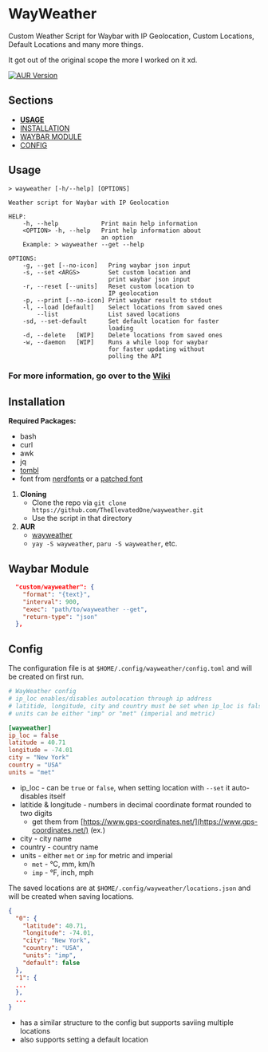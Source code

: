 # WayWeather

Custom Weather Script for Waybar with IP Geolocation,
Custom Locations, Default Locations and many more things.

It got out of the original scope the more I worked on it xd.

[![AUR Version](https://img.shields.io/aur/version/wayweather?style=for-the-badge&logo=archlinux)](https://aur.archlinux.org/packages/wayweather)

## Sections

- [**USAGE**](#usage)
- [INSTALLATION](#installation)
- [WAYBAR MODULE](#waybar-module)
- [CONFIG](#config)

## Usage

```
> wayweather [-h/--help] [OPTIONS]

Weather script for Waybar with IP Geolocation

HELP:
    -h, --help            Print main help information
    <OPTION> -h, --help   Print help information about
                          an option
    Example: > wayweather --get --help

OPTIONS:
    -g, --get [--no-icon]   Pring waybar json input
    -s, --set <ARGS>        Set custom location and
                            print waybar json input
    -r, --reset [--units]   Reset custom location to
                            IP geolocation
    -p, --print [--no-icon] Print waybar result to stdout
    -l, --load [default]    Select locations from saved ones
        --list              List saved locations
    -sd, --set-default      Set default location for faster
                            loading
    -d, --delete   [WIP]    Delete locations from saved ones
    -w, --daemon   [WIP]    Runs a while loop for waybar
                            for faster updating without
                            polling the API
```

### For more information, go over to the [Wiki](https://github.com/TheElevatedOne/wayweather/wiki)

## Installation

**Required Packages:**

- bash
- curl
- awk
- jq
- [tombl](https://github.com/snyball/tombl)
- font from [nerdfonts](https://www.nerdfonts.com/font-downloads) or a [patched font](https://github.com/ryanoasis/nerd-fonts?tab=readme-ov-file#font-patcher)

1. **Cloning**
    - Clone the repo via `git clone https://github.com/TheElevatedOne/wayweather.git`
    - Use the script in that directory
2. **AUR**
    - [wayweather](https://aur.archlinux.org/packages/wayweather)
    - `yay -S wayweather`, `paru -S wayweather`, etc.

## Waybar Module

```json
  "custom/wayweather": {
    "format": "{text}",
    "interval": 900,
    "exec": "path/to/wayweather --get",
    "return-type": "json"
  },
```

## Config

The configuration file is at `$HOME/.config/wayweather/config.toml`
and will be created on first run.

```toml
# WayWeather config
# ip_loc enables/disables autolocation through ip address
# latitide, longitude, city and country must be set when ip_loc is false
# units can be either "imp" or "met" (imperial and metric)

[wayweather]
ip_loc = false
latitude = 40.71
longitude = -74.01
city = "New York"
country = "USA"
units = "met"

```

- ip_loc - can be `true` or `false`, when setting location with `--set` it auto-disables itself
- latitide & longitude - numbers in decimal coordinate format rounded to two digits
  - get them from [https://www.gps-coordinates.net/](https://www.gps-coordinates.net/) (ex.)
- city - city name
- country - country name
- units - either `met` or `imp` for metric and imperial
  - `met` - °C, mm, km/h
  - `imp` - °F, inch, mph

The saved locations are at `$HOME/.config/wayweather/locations.json`
and will be created when saving locations.

```json
{
  "0": {
    "latitude": 40.71,
    "longitude": -74.01,
    "city": "New York",
    "country": "USA",
    "units": "imp",
    "default": false
  },
  "1": {
  ...
  },
  ...
}
```

- has a similar structure to the config but supports saviing multiple locations
- also supports setting a default location
